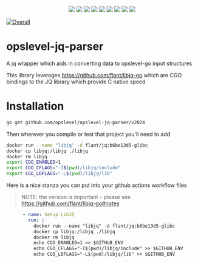 <p align="center">
    <a href="https://github.com/OpsLevel/opslevel-jq-parser/blob/main/LICENSE" alt="License">
        <img src="https://img.shields.io/github/license/OpsLevel/opslevel-jq-parser.svg" /></a>
    <a href="http://golang.org" alt="Made With Go">
        <img src="https://img.shields.io/github/go-mod/go-version/OpsLevel/opslevel-jq-parser" /></a>
    <a href="https://GitHub.com/OpsLevel/opslevel-jq-parser/releases/" alt="Release">
        <img src="https://img.shields.io/github/v/release/OpsLevel/opslevel-jq-parser?include_prereleases" /></a>
    <a href="https://GitHub.com/OpsLevel/opslevel-jq-parser/issues/" alt="Issues">
        <img src="https://img.shields.io/github/issues/OpsLevel/opslevel-jq-parser.svg" /></a>
    <a href="https://github.com/OpsLevel/opslevel-jq-parser/graphs/contributors" alt="Contributors">
        <img src="https://img.shields.io/github/contributors/OpsLevel/opslevel-jq-parser" /></a>
    <a href="https://github.com/OpsLevel/opslevel-jq-parser/pulse" alt="Activity">
        <img src="https://img.shields.io/github/commit-activity/m/OpsLevel/opslevel-jq-parser" /></a>
	<a href="https://codecov.io/gh/OpsLevel/opslevel-jq-parser">
  		<img src="https://codecov.io/gh/OpsLevel/opslevel-jq-parser/branch/main/graph/badge.svg"/></a>
    <a href="https://dependabot.com/" alt="Dependabot">
        <img src="https://badgen.net/badge/Dependabot/enabled/green?icon=dependabot" /></a>
    <a href="https://pkg.go.dev/github.com/opslevel/opslevel-jq-parser/v2024" alt="Go Reference">
        <img src="https://pkg.go.dev/badge/github.com/opslevel/opslevel.svg" /></a>
</p>

[![Overall](https://img.shields.io/endpoint?style=flat&url=https%3A%2F%2Fapp.opslevel.com%2Fapi%2Fservice_level%2FAN4c4UlHKKLbrHAlFzF4FKXpeGYnjEtC5765UYF1Exc)](https://app.opslevel.com/services/opslevel-jq-parser/maturity-report)



# opslevel-jq-parser
A jq wrapper which aids in converting data to opslevel-go input structures

This library leverages https://github.com/flant/libjq-go which are CGO bindings to the JQ library which provide C native speed

#  Installation

```bash
go get github.com/opslevel/opslevel-jq-parser/v2024
```

Then wherever you compile or test that project you'll need to add

```bash
docker run --name "libjq" -d flant/jq:b6be13d5-glibc
docker cp libjq:/libjq ./libjq 
docker rm libjq
export CGO_ENABLED=1
export CGO_CFLAGS="-I$(pwd)/libjq/include"
export CGO_LDFLAGS="-L$(pwd)/libjq/lib"
```

Here is a nice stanza you can put into your github actions workflow files

> NOTE: the version is important - please see https://github.com/flant/libjq-go#notes

```yaml
      - name: Setup LibJQ
        run: |-
          docker run --name "libjq" -d flant/jq:b6be13d5-glibc
          docker cp libjq:/libjq ./libjq 
          docker rm libjq
          echo CGO_ENABLED=1 >> $GITHUB_ENV
          echo CGO_CFLAGS="-I$(pwd)/libjq/include" >> $GITHUB_ENV
          echo CGO_LDFLAGS="-L$(pwd)/libjq/lib" >> $GITHUB_ENV
```